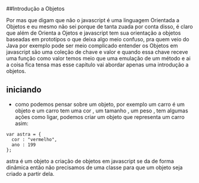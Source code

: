 ##Introdução a Objetos

Por mas que digam que não o javascript é uma linguagem Orientada a Objetos e eu mesmo não sei porque de tanta zuada por conta disso, é claro que além de Orienta a Ojetos e javascript tem sua orientação a objetos baseadas em prototipos o que deixa algo meio confuso, pra quem veio do Java por exemplo pode ser meio complicado entender os Objetos em javascript são uma coleção de chave e valor e quando essa chave receve uma função como valor temos meio que uma emulação de um método e ai a coisa fica tensa mas esse capitulo vai abordar apenas uma introdução a objetos.

## iniciando
- como podemos pensar sobre um objeto, por exemplo um carro é um objeto e um carro tem uma cor , um tamanho , um peso , tem algumas ações como ligar, podemos criar um objeto que representa um carro asim:
`````
var astra = {
  cor : "vermelho",
  ano : 199
};
`````
astra é um objeto a criação de objetos em javascript se da de forma dinâmica então não precisamos de uma classe para que um objeto seja criado a partir dela. 
